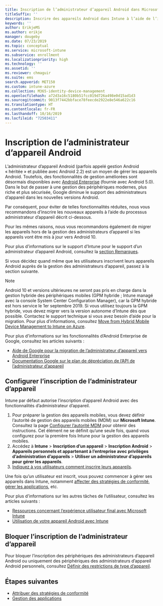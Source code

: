 ```yaml
---
title: Inscription de l’administrateur d’appareil Android dans Microsoft Intune
titleSuffix: ''
description: Inscrire des appareils Android dans Intune à l’aide de l’inscription de l’administrateur d’appareil.
keywords: ''
author: ErikjeMS
ms.author: erikje
manager: dougeby
ms.date: 07/23/2019
ms.topic: conceptual
ms.service: microsoft-intune
ms.subservice: enrollment
ms.localizationpriority: high
ms.technology: ''
ms.assetid: ''
ms.reviewer: chmaguir
ms.suite: ems
search.appverid: MET150
ms.custom: intune-azure
ms.collection: M365-identity-device-management
ms.openlocfilehash: a72d3a16c5180b51fcc019d726a498e0d15ad1d3
ms.sourcegitcommit: 9013f7442bbface78feecde2922e8e546a622c16
ms.translationtype: HT
ms.contentlocale: fr-FR
ms.lasthandoff: 10/16/2019
ms.locfileid: "72503411"
---
```

# <a name="android-device-administrator-enrollment"></a>Inscription de l’administrateur d’appareil Android

L’administrateur d’appareil Android (parfois appelé gestion Android « héritée » et publiée avec Android 2.2) est un moyen de gérer les appareils Android. Toutefois, des fonctionnalités de gestion améliorées sont désormais disponibles avec [Android Enterprise](https://www.android.com/enterprise/management/) (fournie avec Android 5.0). Dans le but de passer à une gestion des périphériques modernes, plus riche et plus sécurisée, Google diminue le support des administrateurs d’appareil dans les nouvelles versions Android.

Par conséquent, pour éviter de telles fonctionnalités réduites, nous vous recommandons d’inscrire les nouveaux appareils à l’aide du processus administrateur d’appareil décrit ci-dessous.

Pour les mêmes raisons, nous vous recommandons également de migrer les appareils hors de la gestion des administrateurs d’appareil si les appareils vont être mis à jour vers Android 10. 

Pour plus d’informations sur le support d’Intune pour le support d’un administrateur d’appareil Android, consultez la [section Remarques](../fundamentals/whats-new.md#decreasing-support-for-android-device-administrator).

Si vous décidez quand même que les utilisateurs inscrivent leurs appareils Android auprès de la gestion des administrateurs d’appareil, passez à la section suivante.  


> [!Note]  
> Android 10 et versions ultérieures ne seront pas pris en charge dans la gestion hybride des périphériques mobiles (GPM hybride ; Intune managé avec la console System Center Configuration Manager), car la GPM hybride est hors service le 1er septembre 2019. Si vous utilisez toujours la GPM hybride, vous devez migrer vers la version autonome d’Intune dès que possible. Contactez le support technique si vous avez besoin d’aide pour la migration. Pour plus d’informations, consultez [Move from Hybrid Mobile Device Management to Intune on Azure](https://aka.ms/hybrid_notification).

Pour plus d’informations sur les fonctionnalités d’Android Enterprise de Google, consultez les articles suivants :
- [Aide de Google pour la migration de l’administrateur d’appareil vers Android Enterprise](http://static.googleusercontent.com/media/android.com/en/enterprise/static/2016/pdfs/enterprise/Android-Enterprise-Migration-Bluebook_2019.pdf)
- [Documentation Google sur le plan de dépréciation de l’API de l’administrateur d’appareil](https://developers.google.com/android/work/device-admin-deprecation)


## <a name="set-up-device-administrator-enrollment"></a>Configurer l’inscription de l’administrateur d’appareil

Intune par défaut autorise l’inscription d’appareil Android avec des fonctionnalités d’administrateur d’appareil.

1. Pour préparer la gestion des appareils mobiles, vous devez définir l’autorité de gestion des appareils mobiles (MDM) sur **Microsoft Intune**. Consultez la page [Configurer l’autorité MDM](../fundamentals/mdm-authority-set.md) pour obtenir des instructions. Cet élément ne se définit qu’une seule fois, quand vous configurez pour la première fois Intune pour la gestion des appareils mobiles.
2. Accédez à **Intune** > **Inscription d’un appareil** > **Inscription Android** > **Appareils personnels et appartenant à l’entreprise avec privilèges d’administration d’appareils** > **Utiliser un administrateur d’appareils pour gérer les appareils**.
3. [Indiquez à vos utilisateurs comment inscrire leurs appareils](/intune-user-help/enroll-your-device-in-intune-android).  

Une fois qu’un utilisateur est inscrit, vous pouvez commencer à gérer ses appareils dans Intune, notamment [affecter des stratégies de conformité](../protect/compliance-policy-create-android.md), [gérer les applications](../apps/app-management.md), etc.

Pour plus d’informations sur les autres tâches de l’utilisateur, consultez les articles suivants :
- [Ressources concernant l’expérience utilisateur final avec Microsoft Intune](../fundamentals/end-user-educate.md)
- [Utilisation de votre appareil Android avec Intune](https://docs.microsoft.com/intune-user-help/using-your-android-device-with-intune)


## <a name="block-device-administrator-enrollment"></a>Bloquer l’inscription de l’administrateur d’appareil
Pour bloquer l’inscription des périphériques des administrateurs d’appareil Android ou uniquement des périphériques des administrateurs d’appareil Android personnels, consultez [Définir des restrictions de type d’appareil](enrollment-restrictions-set.md).



## <a name="next-steps"></a>Étapes suivantes
- [Attribuer des stratégies de conformité](../protect/compliance-policy-create-android.md)
- [Gestion des applications](../apps/app-management.md)